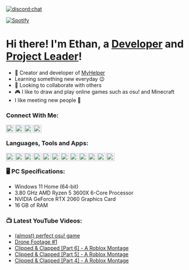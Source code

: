 [![discord:chat](https://img.shields.io/discord/890605172538093718?style=flat-square)](https://myhelper.tech/discord)

[![Spotify](https://novatorem-5qb4h607u-ethhaqn.vercel.app/api/spotify)](https://open.spotify.com/user/eee7utloypfjg0yq3c6hvxao0)

# Hi there! I'm Ethan, a [Developer][fsrp] and [Project Leader][myhelper]!
- 🤖 Creator and developer of [MyHelper][myhelper]
- Learning something new everyday 😉
- 🤝 Looking to collaborate with others
- 🎮 I like to draw and play online games such as osu! and Minecraft
- I like meeting new people 💬

### Connect With Me:

[<img align="left" alt="Discord" width="22px" src="https://media.discordapp.net/attachments/497152916767899648/924843582509174824/Discord-Logo-Color.png">][discord]
[<img align="left" alt="YouTube" width="22px" src="https://media.discordapp.net/attachments/497152916767899648/924844945213358080/hd-youtube-logo-png-transparent-background-20.png">][youtube]
[<img align="left" alt="Roblox" width="22px" src="https://media.discordapp.net/attachments/497152916767899648/924846402230710273/dee9axc-aecdbcad-ad43-4446-9c62-92493e137ea9.png">][roblox]
[<img align="left" alt="Twitch" width="22px" src="https://media.discordapp.net/attachments/497152916767899648/916730282936262727/35973d949f596702ab7020bfbae9ac68.png?width=532&height=532">][twitch]

<br>

### Languages, Tools and Apps:

[<img align="left" alt="Visual Studio Code" width="22px" src="https://media.discordapp.net/attachments/497152916767899648/924847347580690452/512px-Visual_Studio_Code_1.png">][vsc]
[<img align="left" alt="JavaScript" width="22px" src="https://media.discordapp.net/attachments/497152916767899648/924847405831188480/JavaScript-logo.png?width=532&height=532">][js]
[<img align="left" alt="HTML" width="22px" src="https://media.discordapp.net/attachments/497152916767899648/924847461133086792/512px-HTML5_logo_and_wordmark.png">][html]
[<img align="left" alt="CSS" width="22px" src="https://media.discordapp.net/attachments/497152916767899648/924847487582347304/1200px-CSS3_logo_and_wordmark.png?width=377&height=532">][css]
[<img align="left" alt="Postman" width="22px" src="https://media.discordapp.net/attachments/497152916767899648/924847663453728798/image-removebg-preview.png">][postman]
[<img align="left" alt="Node.js" width="22px" src="https://media.discordapp.net/attachments/497152916767899648/924847792944455690/image-removebg-preview.png">][nodejs]
[<img align="left" alt="Github" width="22px" src="https://media.discordapp.net/attachments/497152916767899648/924848022741999706/2048px-Octicons-mark-github.png?width=532&height=532">][github]
[<img align="left" alt="Git" width="22px" src="https://media.discordapp.net/attachments/497152916767899648/924848082758295582/Git-Icon-1788C.png">][git]
[<img align="left" alt="MongoDB" width="22px" src="https://media.discordapp.net/attachments/497152916767899648/924848247170818058/image-removebg-preview.png">][mongodb]
[<img align="left" alt="Discord" width="22px" src="https://media.discordapp.net/attachments/497152916767899648/924843582509174824/Discord-Logo-Color.png">][discordWebsite]
[<img align="left" alt="Figma" width="22px" src="https://media.discordapp.net/attachments/497152916767899648/925076646053150770/image-removebg-preview.png">][figma]
[<img align="left" alt="Premiere Pro" width="22px" src="https://media.discordapp.net/attachments/497152916767899648/925076880086945813/1200px-Adobe_Premiere_Pro_CC_icon.png?width=546&height=532">][premiere]

<br>

### 🖥️ PC Specifications:

- Windows 11 Home (64-bit)
- 3.80 GHz AMD Ryzen 5 3600X 6-Core Processor
- NVIDIA GeForce RTX 2060 Graphics Card
- 16 GB of RAM

### 📺 Latest YouTube Videos:
<!-- YOUTUBE:START -->
- [&lpar;almost&rpar; perfect osu! game](https://www.youtube.com/watch?v=EMuTt0OOy84)
- [Drone Footage #1](https://www.youtube.com/watch?v=FWfrpYevWrc)
- [Clipped &amp; Clapped [Part 6] -  A Roblox Montage](https://www.youtube.com/watch?v=Wxk8FXCy4FE)
- [Clipped &amp; Clapped [Part 5] -  A Roblox Montage](https://www.youtube.com/watch?v=vZxowVsfBE0)
- [Clipped &amp; Clapped [Part 4] -  A Roblox Montage](https://www.youtube.com/watch?v=zjAZSfiFRpo)
<!-- YOUTUBE:END -->

[fsrp]: https://discord.gg/fsrp
[myhelper]: https://myhelper.tech/discord
[discord]: https://discord.com/users/495953543543521280
[youtube]: https://youtube.com/ethhaqn
[roblox]: https://www.roblox.com/users/476512066/profile
[twitch]: https://www.twitch.tv/real_ethhaqn

[vsc]: https://code.visualstudio.com/
[js]: https://developer.mozilla.org/en-US/docs/Web/JavaScript
[html]: https://developer.mozilla.org/en-US/docs/Web/HTML
[css]: https://developer.mozilla.org/en-US/docs/Web/CSS
[postman]: https://www.postman.com/
[nodejs]: https://nodejs.org/en/
[github]: https://github.com/
[git]: https://git-scm.com/
[mongodb]: https://www.mongodb.com/
[discordWebsite]: https://discord.com/
[figma]: https://www.figma.com/
[premiere]: https://www.adobe.com/uk/products/premiere.html